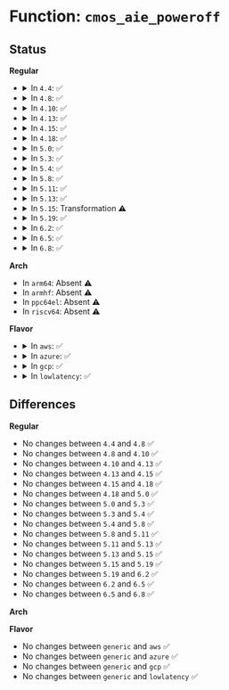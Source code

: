 # Function: <code>cmos_aie_poweroff</code>

## Status
<b>Regular</b>
<ul>
<li>
<details>
<summary>In <code>4.4</code>: ✅</summary>

```c
int cmos_aie_poweroff(struct device *dev);
```

**Collision:** Unique Static

**Inline:** No

**Transformation:** False

**Instances:**

```
In drivers/rtc/rtc-cmos.c (ffffffff816779f0)
Location: drivers/rtc/rtc-cmos.c:805
Inline: False
Direct callers:
  - drivers/rtc/rtc-cmos.c:cmos_platform_shutdown
  - drivers/rtc/rtc-cmos.c:cmos_pnp_shutdown
```
**Symbols:**

```
ffffffff816779f0-ffffffff81677c55: cmos_aie_poweroff (STB_LOCAL)
```
</details>
</li>
<li>
<details>
<summary>In <code>4.8</code>: ✅</summary>

```c
int cmos_aie_poweroff(struct device *dev);
```

**Collision:** Unique Static

**Inline:** No

**Transformation:** False

**Instances:**

```
In drivers/rtc/rtc-cmos.c (ffffffff816d8320)
Location: drivers/rtc/rtc-cmos.c:802
Inline: False
Direct callers:
  - drivers/rtc/rtc-cmos.c:cmos_platform_shutdown
  - drivers/rtc/rtc-cmos.c:cmos_pnp_shutdown
```
**Symbols:**

```
ffffffff816d8320-ffffffff816d83f1: cmos_aie_poweroff (STB_LOCAL)
```
</details>
</li>
<li>
<details>
<summary>In <code>4.10</code>: ✅</summary>

```c
int cmos_aie_poweroff(struct device *dev);
```

**Collision:** Unique Static

**Inline:** No

**Transformation:** False

**Instances:**

```
In drivers/rtc/rtc-cmos.c (ffffffff817085c0)
Location: drivers/rtc/rtc-cmos.c:882
Inline: False
Direct callers:
  - drivers/rtc/rtc-cmos.c:cmos_platform_shutdown
  - drivers/rtc/rtc-cmos.c:cmos_pnp_shutdown
```
**Symbols:**

```
ffffffff817085c0-ffffffff8170869c: cmos_aie_poweroff (STB_LOCAL)
```
</details>
</li>
<li>
<details>
<summary>In <code>4.13</code>: ✅</summary>

```c
int cmos_aie_poweroff(struct device *dev);
```

**Collision:** Unique Static

**Inline:** No

**Transformation:** False

**Instances:**

```
In drivers/rtc/rtc-cmos.c (ffffffff8171e1e0)
Location: drivers/rtc/rtc-cmos.c:885
Inline: False
Direct callers:
  - drivers/rtc/rtc-cmos.c:cmos_platform_shutdown
  - drivers/rtc/rtc-cmos.c:cmos_pnp_shutdown
```
**Symbols:**

```
ffffffff8171e1e0-ffffffff8171e2bf: cmos_aie_poweroff (STB_LOCAL)
```
</details>
</li>
<li>
<details>
<summary>In <code>4.15</code>: ✅</summary>

```c
int cmos_aie_poweroff(struct device *dev);
```

**Collision:** Unique Static

**Inline:** No

**Transformation:** False

**Instances:**

```
In drivers/rtc/rtc-cmos.c (ffffffff8178f460)
Location: drivers/rtc/rtc-cmos.c:885
Inline: False
Direct callers:
  - drivers/rtc/rtc-cmos.c:cmos_platform_shutdown
  - drivers/rtc/rtc-cmos.c:cmos_pnp_shutdown
```
**Symbols:**

```
ffffffff8178f460-ffffffff8178f53f: cmos_aie_poweroff (STB_LOCAL)
```
</details>
</li>
<li>
<details>
<summary>In <code>4.18</code>: ✅</summary>

```c
int cmos_aie_poweroff(struct device *dev);
```

**Collision:** Unique Static

**Inline:** No

**Transformation:** False

**Instances:**

```
In drivers/rtc/rtc-cmos.c (ffffffff817d1d50)
Location: drivers/rtc/rtc-cmos.c:915
Inline: False
Direct callers:
  - drivers/rtc/rtc-cmos.c:cmos_platform_shutdown
  - drivers/rtc/rtc-cmos.c:cmos_pnp_shutdown
```
**Symbols:**

```
ffffffff817d1d50-ffffffff817d1e33: cmos_aie_poweroff (STB_LOCAL)
```
</details>
</li>
<li>
<details>
<summary>In <code>5.0</code>: ✅</summary>

```c
int cmos_aie_poweroff(struct device *dev);
```

**Collision:** Unique Static

**Inline:** No

**Transformation:** False

**Instances:**

```
In drivers/rtc/rtc-cmos.c (ffffffff817f8eb0)
Location: drivers/rtc/rtc-cmos.c:936
Inline: False
Direct callers:
  - drivers/rtc/rtc-cmos.c:cmos_platform_shutdown
  - drivers/rtc/rtc-cmos.c:cmos_pnp_shutdown
```
**Symbols:**

```
ffffffff817f8eb0-ffffffff817f8f93: cmos_aie_poweroff (STB_LOCAL)
```
</details>
</li>
<li>
<details>
<summary>In <code>5.3</code>: ✅</summary>

```c
int cmos_aie_poweroff(struct device *dev);
```

**Collision:** Unique Static

**Inline:** No

**Transformation:** False

**Instances:**

```
In drivers/rtc/rtc-cmos.c (ffffffff81839aa0)
Location: drivers/rtc/rtc-cmos.c:932
Inline: False
Direct callers:
  - drivers/rtc/rtc-cmos.c:cmos_platform_shutdown
  - drivers/rtc/rtc-cmos.c:cmos_pnp_shutdown
```
**Symbols:**

```
ffffffff81839aa0-ffffffff81839b7c: cmos_aie_poweroff (STB_LOCAL)
```
</details>
</li>
<li>
<details>
<summary>In <code>5.4</code>: ✅</summary>

```c
int cmos_aie_poweroff(struct device *dev);
```

**Collision:** Unique Static

**Inline:** No

**Transformation:** False

**Instances:**

```
In drivers/rtc/rtc-cmos.c (ffffffff8186b410)
Location: drivers/rtc/rtc-cmos.c:932
Inline: False
Direct callers:
  - drivers/rtc/rtc-cmos.c:cmos_platform_shutdown
  - drivers/rtc/rtc-cmos.c:cmos_pnp_shutdown
```
**Symbols:**

```
ffffffff8186b410-ffffffff8186b4ec: cmos_aie_poweroff (STB_LOCAL)
```
</details>
</li>
<li>
<details>
<summary>In <code>5.8</code>: ✅</summary>

```c
int cmos_aie_poweroff(struct device *dev);
```

**Collision:** Unique Static

**Inline:** No

**Transformation:** False

**Instances:**

```
In drivers/rtc/rtc-cmos.c (ffffffff8193f100)
Location: drivers/rtc/rtc-cmos.c:933
Inline: False
Direct callers:
  - drivers/rtc/rtc-cmos.c:cmos_platform_shutdown
  - drivers/rtc/rtc-cmos.c:cmos_pnp_shutdown
```
**Symbols:**

```
ffffffff8193f100-ffffffff8193f1dc: cmos_aie_poweroff (STB_LOCAL)
```
</details>
</li>
<li>
<details>
<summary>In <code>5.11</code>: ✅</summary>

```c
int cmos_aie_poweroff(struct device *dev);
```

**Collision:** Unique Static

**Inline:** No

**Transformation:** False

**Instances:**

```
In drivers/rtc/rtc-cmos.c (ffffffff81944c90)
Location: drivers/rtc/rtc-cmos.c:942
Inline: False
Direct callers:
  - drivers/rtc/rtc-cmos.c:cmos_platform_shutdown
  - drivers/rtc/rtc-cmos.c:cmos_pnp_shutdown
```
**Symbols:**

```
ffffffff81944c90-ffffffff81944d6c: cmos_aie_poweroff (STB_LOCAL)
```
</details>
</li>
<li>
<details>
<summary>In <code>5.13</code>: ✅</summary>

```c
int cmos_aie_poweroff(struct device *dev);
```

**Collision:** Unique Static

**Inline:** No

**Transformation:** False

**Instances:**

```
In drivers/rtc/rtc-cmos.c (ffffffff81928480)
Location: drivers/rtc/rtc-cmos.c:935
Inline: False
Direct callers:
  - drivers/rtc/rtc-cmos.c:cmos_platform_shutdown
  - drivers/rtc/rtc-cmos.c:cmos_pnp_shutdown
```
**Symbols:**

```
ffffffff81928480-ffffffff8192855c: cmos_aie_poweroff (STB_LOCAL)
```
</details>
</li>
<li>
<details>
<summary>In <code>5.15</code>: Transformation ⚠️</summary>

```c
int cmos_aie_poweroff(struct device *dev);
```

**Collision:** Unique Static

**Inline:** No

**Transformation:** True

**Instances:**

```
In drivers/rtc/rtc-cmos.c (0)
Location: drivers/rtc/rtc-cmos.c:932
Inline: False
Direct callers:
  - drivers/rtc/rtc-cmos.c:cmos_platform_shutdown
  - drivers/rtc/rtc-cmos.c:cmos_pnp_shutdown
```
**Symbols:**

```
ffffffff819cb800-ffffffff819cb8eb: cmos_aie_poweroff (STB_LOCAL)
ffffffff81d25407-ffffffff81d2541c: cmos_aie_poweroff.cold (STB_LOCAL)
```
</details>
</li>
<li>
<details>
<summary>In <code>5.19</code>: ✅</summary>

```c
int cmos_aie_poweroff(struct device *dev);
```

**Collision:** Unique Static

**Inline:** No

**Transformation:** False

**Instances:**

```
In drivers/rtc/rtc-cmos.c (ffffffff81b2bde0)
Location: drivers/rtc/rtc-cmos.c:988
Inline: False
Direct callers:
  - drivers/rtc/rtc-cmos.c:cmos_platform_shutdown
  - drivers/rtc/rtc-cmos.c:cmos_pnp_shutdown
```
**Symbols:**

```
ffffffff81b2bde0-ffffffff81b2bf0a: cmos_aie_poweroff (STB_LOCAL)
```
</details>
</li>
<li>
<details>
<summary>In <code>6.2</code>: ✅</summary>

```c
int cmos_aie_poweroff(struct device *dev);
```

**Collision:** Unique Static

**Inline:** No

**Transformation:** False

**Instances:**

```
In drivers/rtc/rtc-cmos.c (ffffffff81cbfcb0)
Location: drivers/rtc/rtc-cmos.c:1168
Inline: False
Direct callers:
  - drivers/rtc/rtc-cmos.c:cmos_platform_shutdown
  - drivers/rtc/rtc-cmos.c:cmos_pnp_shutdown
```
**Symbols:**

```
ffffffff81cbfcb0-ffffffff81cbfdda: cmos_aie_poweroff (STB_LOCAL)
```
</details>
</li>
<li>
<details>
<summary>In <code>6.5</code>: ✅</summary>

```c
int cmos_aie_poweroff(struct device *dev);
```

**Collision:** Unique Static

**Inline:** No

**Transformation:** False

**Instances:**

```
In drivers/rtc/rtc-cmos.c (ffffffff81d27610)
Location: drivers/rtc/rtc-cmos.c:1168
Inline: False
Direct callers:
  - drivers/rtc/rtc-cmos.c:cmos_platform_shutdown
  - drivers/rtc/rtc-cmos.c:cmos_pnp_shutdown
```
**Symbols:**

```
ffffffff81d27610-ffffffff81d2773a: cmos_aie_poweroff (STB_LOCAL)
```
</details>
</li>
<li>
<details>
<summary>In <code>6.8</code>: ✅</summary>

```c
int cmos_aie_poweroff(struct device *dev);
```

**Collision:** Unique Static

**Inline:** No

**Transformation:** False

**Instances:**

```
In drivers/rtc/rtc-cmos.c (ffffffff81ddd430)
Location: drivers/rtc/rtc-cmos.c:1185
Inline: False
Direct callers:
  - drivers/rtc/rtc-cmos.c:cmos_platform_shutdown
  - drivers/rtc/rtc-cmos.c:cmos_pnp_shutdown
```
**Symbols:**

```
ffffffff81ddd430-ffffffff81ddd55a: cmos_aie_poweroff (STB_LOCAL)
```
</details>
</li>
</ul>
<b>Arch</b>
<ul>
<li>
In <code>arm64</code>: Absent ⚠️
</li>
<li>
In <code>armhf</code>: Absent ⚠️
</li>
<li>
In <code>ppc64el</code>: Absent ⚠️
</li>
<li>
In <code>riscv64</code>: Absent ⚠️
</li>
</ul>
<b>Flavor</b>
<ul>
<li>
<details>
<summary>In <code>aws</code>: ✅</summary>

```c
int cmos_aie_poweroff(struct device *dev);
```

**Collision:** Unique Static

**Inline:** No

**Transformation:** False

**Instances:**

```
In drivers/rtc/rtc-cmos.c (ffffffff8181e0c0)
Location: drivers/rtc/rtc-cmos.c:932
Inline: False
Direct callers:
  - drivers/rtc/rtc-cmos.c:cmos_platform_shutdown
  - drivers/rtc/rtc-cmos.c:cmos_pnp_shutdown
```
**Symbols:**

```
ffffffff8181e0c0-ffffffff8181e19c: cmos_aie_poweroff (STB_LOCAL)
```
</details>
</li>
<li>
<details>
<summary>In <code>azure</code>: ✅</summary>

```c
int cmos_aie_poweroff(struct device *dev);
```

**Collision:** Unique Static

**Inline:** No

**Transformation:** False

**Instances:**

```
In drivers/rtc/rtc-cmos.c (ffffffff817e5760)
Location: drivers/rtc/rtc-cmos.c:932
Inline: False
Direct callers:
  - drivers/rtc/rtc-cmos.c:cmos_platform_shutdown
  - drivers/rtc/rtc-cmos.c:cmos_pnp_shutdown
```
**Symbols:**

```
ffffffff817e5760-ffffffff817e5836: cmos_aie_poweroff (STB_LOCAL)
```
</details>
</li>
<li>
<details>
<summary>In <code>gcp</code>: ✅</summary>

```c
int cmos_aie_poweroff(struct device *dev);
```

**Collision:** Unique Static

**Inline:** No

**Transformation:** False

**Instances:**

```
In drivers/rtc/rtc-cmos.c (ffffffff8185f5a0)
Location: drivers/rtc/rtc-cmos.c:932
Inline: False
Direct callers:
  - drivers/rtc/rtc-cmos.c:cmos_platform_shutdown
  - drivers/rtc/rtc-cmos.c:cmos_pnp_shutdown
```
**Symbols:**

```
ffffffff8185f5a0-ffffffff8185f67c: cmos_aie_poweroff (STB_LOCAL)
```
</details>
</li>
<li>
<details>
<summary>In <code>lowlatency</code>: ✅</summary>

```c
int cmos_aie_poweroff(struct device *dev);
```

**Collision:** Unique Static

**Inline:** No

**Transformation:** False

**Instances:**

```
In drivers/rtc/rtc-cmos.c (ffffffff81879ff0)
Location: drivers/rtc/rtc-cmos.c:932
Inline: False
Direct callers:
  - drivers/rtc/rtc-cmos.c:cmos_platform_shutdown
  - drivers/rtc/rtc-cmos.c:cmos_pnp_shutdown
```
**Symbols:**

```
ffffffff81879ff0-ffffffff8187a0c7: cmos_aie_poweroff (STB_LOCAL)
```
</details>
</li>
</ul>

## Differences
<b>Regular</b>
<ul>
<li>
No changes between <code>4.4</code> and <code>4.8</code> ✅
</li>
<li>
No changes between <code>4.8</code> and <code>4.10</code> ✅
</li>
<li>
No changes between <code>4.10</code> and <code>4.13</code> ✅
</li>
<li>
No changes between <code>4.13</code> and <code>4.15</code> ✅
</li>
<li>
No changes between <code>4.15</code> and <code>4.18</code> ✅
</li>
<li>
No changes between <code>4.18</code> and <code>5.0</code> ✅
</li>
<li>
No changes between <code>5.0</code> and <code>5.3</code> ✅
</li>
<li>
No changes between <code>5.3</code> and <code>5.4</code> ✅
</li>
<li>
No changes between <code>5.4</code> and <code>5.8</code> ✅
</li>
<li>
No changes between <code>5.8</code> and <code>5.11</code> ✅
</li>
<li>
No changes between <code>5.11</code> and <code>5.13</code> ✅
</li>
<li>
No changes between <code>5.13</code> and <code>5.15</code> ✅
</li>
<li>
No changes between <code>5.15</code> and <code>5.19</code> ✅
</li>
<li>
No changes between <code>5.19</code> and <code>6.2</code> ✅
</li>
<li>
No changes between <code>6.2</code> and <code>6.5</code> ✅
</li>
<li>
No changes between <code>6.5</code> and <code>6.8</code> ✅
</li>
</ul>
<b>Arch</b>
<ul>
</ul>
<b>Flavor</b>
<ul>
<li>
No changes between <code>generic</code> and <code>aws</code> ✅
</li>
<li>
No changes between <code>generic</code> and <code>azure</code> ✅
</li>
<li>
No changes between <code>generic</code> and <code>gcp</code> ✅
</li>
<li>
No changes between <code>generic</code> and <code>lowlatency</code> ✅
</li>
</ul>
